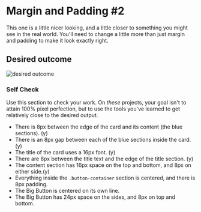 # Margin and Padding #2

This one is a little nicer looking, and a little closer to something you might see in the real world. You'll need to change a little more than just margin and padding to make it look exactly right.

## Desired outcome
![desired outcome](./desired-outcome.png)

### Self Check
Use this section to check your work. On _these_ projects, your goal isn't to attain 100% pixel perfection, but to use the tools you've learned to get relatively close to the desired output.

- There is 8px between the edge of the card and its content (the blue sections). (y)
- There is an 8px gap between each of the blue sections inside the card. (y)
- The title of the card uses a 16px font. (y)
- There are 8px between the title text and the edge of the title section. (y)
- The content section has 16px space on the top and bottom, and 8px on either side.(y)
- Everything inside the `.button-container` section is centered, and there is 8px padding.
- The Big Button is centered on its own line.
- The Big Button has 24px space on the sides, and 8px on top and bottom.
